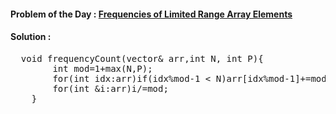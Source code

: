 #### Problem of the Day : [Frequencies of Limited Range Array Elements](https://www.geeksforgeeks.org/problems/frequency-of-array-elements-1587115620/1)

#### Solution :
<pre>
  void frequencyCount(vector<int >& arr,int N, int P){ 
        int mod=1+max(N,P);
        for(int idx:arr)if(idx%mod-1 < N)arr[idx%mod-1]+=mod;
        for(int &i:arr)i/=mod;
    }
</pre>
